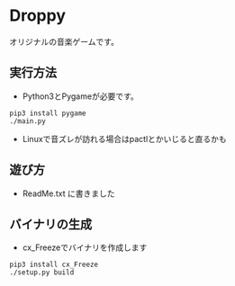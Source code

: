# Droppy
オリジナルの音楽ゲームです。

## 実行方法
* Python3とPygameが必要です。
```
pip3 install pygame
./main.py
```
* Linuxで音ズレが訪れる場合はpactlとかいじると直るかも

## 遊び方
* ReadMe.txt に書きました

## バイナリの生成
* cx_Freezeでバイナリを作成します
```
pip3 install cx_Freeze
./setup.py build
```
